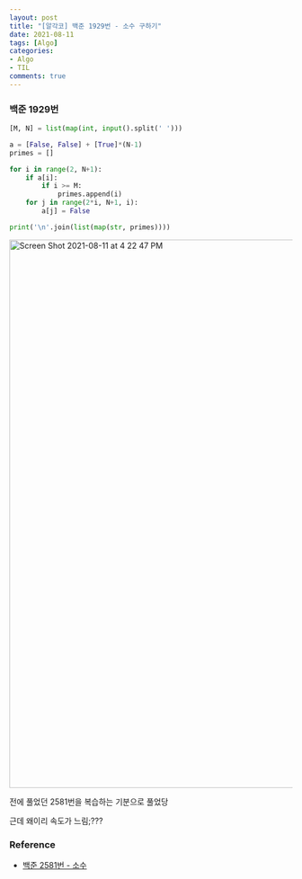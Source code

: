 ```yaml
---
layout: post
title: "[알각코] 백준 1929번 - 소수 구하기"
date: 2021-08-11
tags: [Algo]
categories:
- Algo
- TIL
comments: true
---
```


### 백준 1929번

```python
[M, N] = list(map(int, input().split(' ')))

a = [False, False] + [True]*(N-1)
primes = []

for i in range(2, N+1):
    if a[i]:
        if i >= M:
            primes.append(i)
    for j in range(2*i, N+1, i):
        a[j] = False

print('\n'.join(list(map(str, primes))))
```

<img width="976" alt="Screen Shot 2021-08-11 at 4 22 47 PM" src="https://user-images.githubusercontent.com/39291812/128987062-45821b72-7d2a-48bb-9b94-933780b2323c.png">


전에 풀었던 2581번을 복습하는 기분으로 풀었당

근데 왜이리 속도가 느림;???

### Reference

* [백준 2581번 - 소수](https://leesoo7595.github.io/algo/til/2021/08/09/baekjoon_2581/)